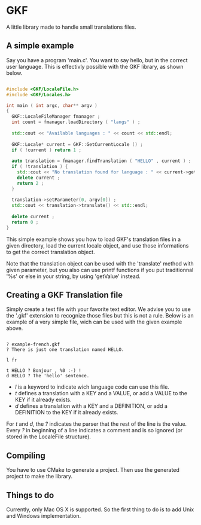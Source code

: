 # GKF
A little library made to handle small translations files.

## A simple example

Say you have a program 'main.c'. You want to say hello, but in the correct user language. This is effectivly possible with the 
GKF library, as shown below. 

```c++

#include <GKF/LocaleFile.h>
#include <GKF/Locales.h>

int main ( int argc, char** argv )
{
  GKF::LocaleFileManager fmanager ;
  int count = fmanager.loadDirectory ( "langs" ) ;
  
  std::cout << "Available languages : " << count << std::endl;
  
  GKF::Locale* current = GKF::GetCurrentLocale () ;
  if ( !current ) return 1 ;
  
  auto translation = fmanager.findTranslation ( "HELLO" , current ) ;
  if ( !translation ) {
    std::cout << "No translation found for language : " << current->getLangName () << std::endl;
    delete current ;
    return 2 ;
  }
  
  translation->setParameter(0, argv[0]) ;
  std::cout << translation->translate() << std::endl;
  
  delete current ;
  return 0 ;
}

```

This simple example shows you how to load GKF's translation files in a given directory, load the current locale object, and 
use those informations to get the correct translation object. 

Note that the translation object can be used with the 'translate' method with given parameter, but you also can use printf 
functions if you put traditionnal '%s' or else in your string, by using 'getValue' instead.

## Creating a GKF Translation file

Simply create a text file with your favorite text editor. We advise you to use the '.gkf' extension to recognize those files
but this is not a rule. Below is an example of a very simple file, wich can be used with the given example above.

```

? example-french.gkf
? There is just one translation named HELLO. 

l fr

t HELLO ? Bonjour , %0 :-) !
d HELLO ? The 'hello' sentence.

```

- *l* is a keyword to indicate wich language code can use this file.
- *t* defines a translation with a KEY and a VALUE, or add a VALUE to the KEY if it already exists. 
- *d* defines a translation with a KEY and a DEFINITION, or add a DEFINITION to the KEY if it already exists.

For *t* and *d*, the *?* indicates the parser that the rest of the line is the value. Every *?* in beginning of a line 
indicates a comment and is so ignored (or stored in the LocaleFile structure).

## Compiling

You have to use CMake to generate a project. Then use the generated project to make the library.

## Things to do

Currently, only Mac OS X is supported. So the first thing to do is to add Unix and Windows implementation.
